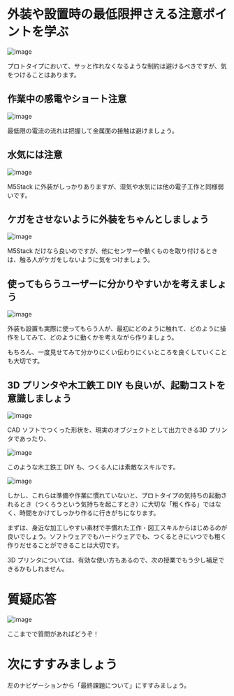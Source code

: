 # 外装や設置時の最低限押さえる注意ポイントを学ぶ

![image](https://i.gyazo.com/2fe8f1e2d461451f6b5212996272c3ee.jpg)

プロトタイプにおいて、サッと作れなくなるような制約は避けるべきですが、気をつけることはあります。

## 作業中の感電やショート注意

![image](https://i.gyazo.com/01b4de6825914d913d5c1b8348bed9fd.png)

最低限の電流の流れは把握して金属面の接触は避けましょう。

## 水気には注意

![image](https://i.gyazo.com/a6dbc4de59f7f746c69a117aa174a4ec.png)

M5Stack に外装がしっかりありますが、湿気や水気には他の電子工作と同様弱いです。

## ケガをさせないように外装をちゃんとしましょう

![image](https://i.gyazo.com/15e7580eaf5031f79db71b264ec687b5.png)

M5Stack だけなら良いのですが、他にセンサーや動くものを取り付けるときは、触る人がケガをしないように気をつけましょう。

## 使ってもらうユーザーに分かりやすいかを考えましょう

![image](https://i.gyazo.com/b13a2c1017fd1a6893eb3f408f867439.png)

外装も設置も実際に使ってもらう人が、最初にどのように触れて、どのように操作をしてみて、どのように動くかを考えながら作りましょう。

もちろん、一度見せてみて分かりにくい伝わりにくいところを良くしていくことも大切です。

## 3D プリンタや木工鉄工 DIY も良いが、起動コストを意識しましょう

![image](https://i.gyazo.com/556c485a1123a1dce8515ecd6189320c.jpg)

CAD ソフトでつくった形状を、現実のオブジェクトとして出力できる3D プリンタであったり、

![image](https://i.gyazo.com/fcc874d8b5034ad3433a55ddf8dde763.jpg)

このような木工鉄工 DIY も、つくる人には素敵なスキルです。

![image](https://i.gyazo.com/0658151fc8bd99c99b698d0178158e0a.jpg)

しかし、これらは準備や作業に慣れていないと、プロトタイプの気持ちの起動されるとき（つくろうという気持ちを起こすとき）に大切な「粗く作る」ではなく、時間をかけてしっかり作るに行きがちになります。

まずは、身近な加工しやすい素材で手慣れた工作・図工スキルからはじめるのが良いでしょう。ソフトウェアでもハードウェアでも、つくるときにいつでも粗く作りだせることができることは大切です。

3D プリンタについては、有効な使い方もあるので、次の授業でもう少し補足できるかもしれません。

# 質疑応答

![image](https://i.gyazo.com/aba8ccd625e7320883851b71ebd0caf2.png)

ここまでで質問があればどうぞ！

# 次にすすみましょう

左のナビゲーションから「最終課題について」にすすみましょう。

